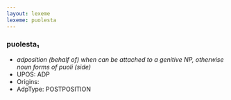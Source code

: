 ```yaml
---
layout: lexeme
lexeme: puolesta
---
```


###  puolesta₁

* _adposition (behalf of) when can be attached to a genitive NP, otherwise noun forms of *puoli* (side)_
* UPOS:  ADP
* Origins: 
* AdpType:  POSTPOSITION


